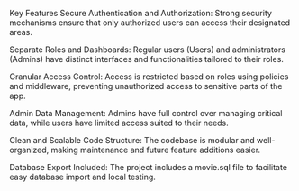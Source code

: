 Key Features
Secure Authentication and Authorization:
Strong security mechanisms ensure that only authorized users can access their designated areas.

Separate Roles and Dashboards:
Regular users (Users) and administrators (Admins) have distinct interfaces and functionalities tailored to their roles.

Granular Access Control:
Access is restricted based on roles using policies and middleware, preventing unauthorized access to sensitive parts of the app.

Admin Data Management:
Admins have full control over managing critical data, while users have limited access suited to their needs.

Clean and Scalable Code Structure:
The codebase is modular and well-organized, making maintenance and future feature additions easier.

Database Export Included:
The project includes a movie.sql file to facilitate easy database import and local testing.

